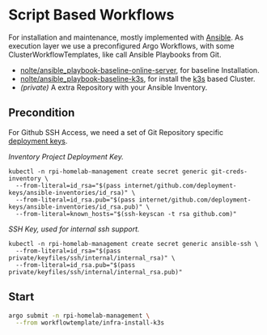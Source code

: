 # Script Based Workflows

<!--maintenance-description-start-->

For installation and maintenance, mostly implemented with [Ansible](https://www.ansible.com/). As execution layer we use a preconfigured Argo Workflows, with some ClusterWorkflowTemplates, like call Ansible Playbooks from Git.

* [nolte/ansible_playbook-baseline-online-server](https://github.com/nolte/ansible_playbook-baseline-online-server), for baseline Installation.
* [nolte/ansible_playbook-baseline-k3s](https://github.com/nolte/ansible_playbook-baseline-k3s), for install the [k3s](https://k3s.io/) based Cluster.
* *(private)* A extra Repository with your Ansible Inventory.

<!--maintenance-description-end-->

## Precondition

For Github SSH Access, we need a set of Git Repository specific [deployment keys](https://docs.github.com/en/developers/overview/managing-deploy-keys#deploy-keys).

*Inventory Project Deployment Key.*
<!--preconditions-git-creds-inventory-start-->
```
kubectl -n rpi-homelab-management create secret generic git-creds-inventory \
  --from-literal=id_rsa="$(pass internet/github.com/deployment-keys/ansible-inventories/id_rsa)" \
  --from-literal=id_rsa.pub="$(pass internet/github.com/deployment-keys/ansible-inventories/id_rsa.pub)" \
  --from-literal=known_hosts="$(ssh-keyscan -t rsa github.com)"
```
<!--preconditions-git-creds-inventory-end-->

*SSH Key, used for internal ssh support.*

<!--preconditions-ansible-ssh-start-->
```
kubectl -n rpi-homelab-management create secret generic ansible-ssh \
  --from-literal=id_rsa="$(pass private/keyfiles/ssh/internal/internal_rsa)" \
  --from-literal=id_rsa.pub="$(pass private/keyfiles/ssh/internal/internal_rsa.pub)"
```
<!--preconditions-ansible-ssh-end-->

## Start

<!--maintenance-job-install-start-->
```sh
argo submit -n rpi-homelab-management \
  --from workflowtemplate/infra-install-k3s
```
<!--maintenance-job-install-end-->
